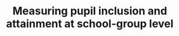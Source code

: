 ---
layout: publication
title: Measuring pupil inclusion and attainment at school-group level
authors: Louis Hodge and Robbie Cruikshanks
year: 2024
institution: Education Policy Institute
address: London, UK
type: Research Report
pdf: epi.org.uk/wp-content/uploads/2024/02/effective_school_groups-inclusion_and_attainment-FINAL.pdf
landing: epi.org.uk/publications-and-research/effective-school-groups-pupil-attainment-and-inclusion/
---